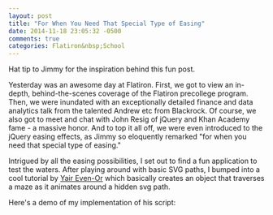 ```yaml
---
layout: post
title: "For When You Need That Special Type of Easing"
date: 2014-11-18 23:05:32 -0500
comments: true
categories: Flatiron&nbsp;School
---
```

Hat tip to Jimmy for the inspiration behind this fun post. 
<!--more-->
Yesterday was an awesome day at Flatiron. First, we got to view an in-depth, behind-the-scenes coverage of the Flatiron precollege program. Then, we were inundated with an exceptionally detailed finance and data analytics talk from the talented Andrew etc from Blackrock. Of course, we also got to meet and chat with John Resig of jQuery and Khan Academy fame - a massive honor. And to top it all off, we were even introduced to the jQuery easing effects, as Jimmy so eloquently remarked "for when you need that special type of easing."

Intrigued by all the easing possibilities, I set out to find a fun application to test the waters. After playing around with basic SVG paths, I bumped into a cool tutorial by <a href="http://dropthebit.com/">Yair Even-Or</a> which basically creates an object that traverses a maze as it animates around a hidden svg path.

Here's a demo of my implementation of his script:
<div id="maze-page"></div> 


<script src="http://ajax.googleapis.com/ajax/libs/jquery/1.11.1/jquery.min.js"></script> 
<script> 
$(function(){
  $("#includedContent").load("maze.html"); 
});
</script>